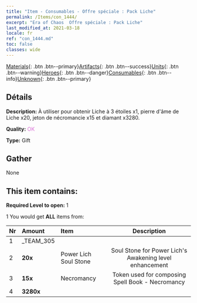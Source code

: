 ```yaml
---
title: "Item - Consumables - Offre spéciale : Pack Liche"
permalink: /Items/con_1444/
excerpt: "Era of Chaos  Offre spéciale : Pack Liche"
last_modified_at: 2021-03-18
locale: fr
ref: "con_1444.md"
toc: false
classes: wide
---
```

 [Materials](/fr/Items/){: .btn .btn--primary}[Artifacts](/fr/Items/Artifacts/){: .btn .btn--success}[Units](/fr/Items/Units/){: .btn .btn--warning}[Heroes](/fr/Items/Heroes/){: .btn .btn--danger}[Consumables](/fr/Items/Consumables/){: .btn .btn--info}[Unknown](/fr/Items/Unknown/){: .btn .btn--primary}

## Détails
 **Description:** À utiliser pour obtenir Liche à 3 étoiles x1, pierre d'âme de Liche x20, jeton de nécromancie x15 et diamant x3280.

 **Quality:** <span style="color: #DA70D6">OK</span>

 **Type:** Gift

## Gather

  None

## This item contains:

 **Required Level to open:** 1

 1 You would get **ALL** items  from:

  | Nr | Amount |     Item    | Description |
  |:---|:-------|:------------|:-----------:|
  | 1 | _TEAM_305 | 
  | 2 |  **20x** | Power Lich Soul Stone | Soul Stone for Power Lich's Awakening level enhancement  | 
  | 3 |  **15x** | Necromancy | Token used for composing Spell Book - Necromancy  | 
  | 4 |  **3280x** | <i class="fas fa-gem"/> |  | 

